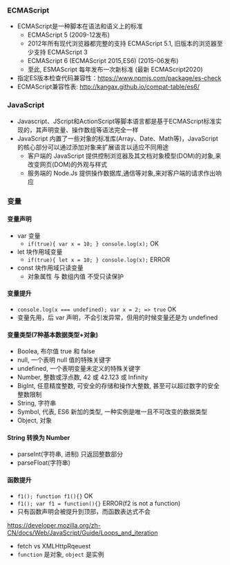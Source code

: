 ### ECMAScript
- ECMAScript是一种脚本在语法和语义上的标准
  - ECMAScript 5 (2009-12发布)
  - 2012年所有现代浏览器都完整的支持 ECMAScript 5.1, 旧版本的浏览器至少支持 ECMAScript 3
  - ECMAScript 6 (ECMAScript 2015,ES6) (2015-06发布)
  - 至此, ESMAScript 每年发布一次新标准 (最新 ECMAScript2020)
- 指定ES版本检查代码兼容性：https://www.npmjs.com/package/es-check
- ECMAScript兼容性表: http://kangax.github.io/compat-table/es6/

### JavaScript
- Javascript、JScript和ActionScript等脚本语言都是基于ECMAScript标准实现的，其声明变量、操作数组等语法完全一样
- JavaScript 内置了一些对象的标准库(Array、Date、Math等)，JavaScript 的核心部分可以通过添加对象来扩展语言以适应不同用途
  - 客户端的 JavaScript 提供控制浏览器及其文档对象模型(DOM)的对象,来改变网页(DOM)的外观与样式
  - 服务端的 Node.Js 提供操作数据库,通信等对象,来对客户端的请求作出响应

### 变量

#### 变量声明
- var 变量
  - `if(true){ var x = 10; } console.log(x);` OK
- let 块作用域变量
  - `if(true){ let x = 10; } console.log(x);` ERROR
- const 块作用域只读变量
  - 对象属性 与 数组内值 不受只读保护

#### 变量提升
- `console.log(x === undefined); var x = 2; => true` OK
- 变量先用，后 var 声明，不会引发异常，但用的时候变量还是为 undefined

#### 变量类型(7种基本数据类型+对象)
- Boolea, 布尔值 true 和 false
- null, 一个表明 null 值的特殊关键字
- undefined, 一个表明变量未定义的特殊关键字
- Number, 整数或浮点数, 42 或 42.123 或 Infinity
- BigInt, 任意精度整数, 可安全的存储和操作大整数, 甚至可以超过数字的安全整数限制
- String, 字符串
- Symbol, 代表, ES6 新加的类型, 一种实例是唯一且不可改变的数据类型
- Object, 对象

#### String 转换为 Number
- parseInt(字符串, 进制) 只返回整数部分
- parseFloat(字符串)

#### 函数提升
- `f1(); function f1(){}` OK
- `f1(); var f1 = function(){}` ERROR(f2 is not a function)
- 只有函数声明会被提升到顶部，而函数表达式不会

https://developer.mozilla.org/zh-CN/docs/Web/JavaScript/Guide/Loops_and_iteration

- fetch vs XMLHttpRqeuest
- `function` 是对象, `object` 是实例